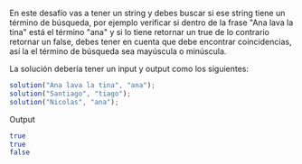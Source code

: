 En este desafío vas a tener un string y debes buscar si ese string tiene un término de búsqueda, por ejemplo verificar si dentro de la frase "Ana lava la tina" está el término "ana" y si lo tiene retornar un true de lo contrario retornar un false, debes tener en cuenta que debe encontrar coincidencias, así la el término de búsqueda sea mayúscula o minúscula.

La solución debería tener un input y output como los siguientes:

```js
solution("Ana lava la tina", "ana");
solution("Santiago", "tiago");
solution("Nicolas", "ana");
```

Output

```sh
true
true
false
```
